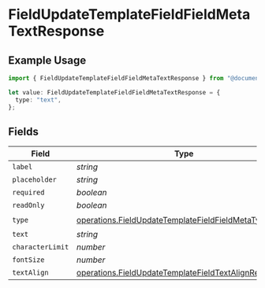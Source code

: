 # FieldUpdateTemplateFieldFieldMetaTextResponse

## Example Usage

```typescript
import { FieldUpdateTemplateFieldFieldMetaTextResponse } from "@documenso/sdk-typescript/models/operations";

let value: FieldUpdateTemplateFieldFieldMetaTextResponse = {
  type: "text",
};
```

## Fields

| Field                                                                                                                          | Type                                                                                                                           | Required                                                                                                                       | Description                                                                                                                    |
| ------------------------------------------------------------------------------------------------------------------------------ | ------------------------------------------------------------------------------------------------------------------------------ | ------------------------------------------------------------------------------------------------------------------------------ | ------------------------------------------------------------------------------------------------------------------------------ |
| `label`                                                                                                                        | *string*                                                                                                                       | :heavy_minus_sign:                                                                                                             | N/A                                                                                                                            |
| `placeholder`                                                                                                                  | *string*                                                                                                                       | :heavy_minus_sign:                                                                                                             | N/A                                                                                                                            |
| `required`                                                                                                                     | *boolean*                                                                                                                      | :heavy_minus_sign:                                                                                                             | N/A                                                                                                                            |
| `readOnly`                                                                                                                     | *boolean*                                                                                                                      | :heavy_minus_sign:                                                                                                             | N/A                                                                                                                            |
| `type`                                                                                                                         | [operations.FieldUpdateTemplateFieldFieldMetaTypeText](../../models/operations/fieldupdatetemplatefieldfieldmetatypetext.md)   | :heavy_check_mark:                                                                                                             | N/A                                                                                                                            |
| `text`                                                                                                                         | *string*                                                                                                                       | :heavy_minus_sign:                                                                                                             | N/A                                                                                                                            |
| `characterLimit`                                                                                                               | *number*                                                                                                                       | :heavy_minus_sign:                                                                                                             | N/A                                                                                                                            |
| `fontSize`                                                                                                                     | *number*                                                                                                                       | :heavy_minus_sign:                                                                                                             | N/A                                                                                                                            |
| `textAlign`                                                                                                                    | [operations.FieldUpdateTemplateFieldTextAlignResponse5](../../models/operations/fieldupdatetemplatefieldtextalignresponse5.md) | :heavy_minus_sign:                                                                                                             | N/A                                                                                                                            |